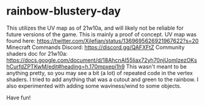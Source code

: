 # rainbow-blustery-day

This utilizes the UV map as of 21w10a, and will likely not be reliable for future versions of the game. This is mainly a proof of concept.
UV map was found here: https://twitter.com/Xilefian/status/1369695626921967622?s=20
Minecraft Commands Discord: https://discord.gg/QAFXFtZ
Community shaders doc for 21w10a: https://docs.google.com/document/d/18AhcnAI55liax72yh70njUomIzezOKshCurfdZPTKwM/edit#heading=h.170mpxepi1h9
This wasn't meant to be anything pretty, so you may see a bit (a lot) of repeated code in the vertex shaders. I tried to add anything that was a cutout and green to the rainbow.
I also experimented with adding some waviness/wind to some objects.

Have fun!
